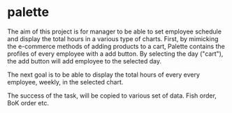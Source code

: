 palette
=======

The aim of this project is for manager to be able to set employee schedule and display the total hours in a various type of charts. 
First, by mimicking the e-commerce methods of adding products to a cart, Palette contains the profiles of every employee with a add button. By selecting the day ("cart"), the add button will add employee to the selected day. 

The next goal is to be able to display the total hours of every every employee, weekly, in the selected chart.

The success of the task,  will be copied to various set of data. Fish order, BoK order etc.
